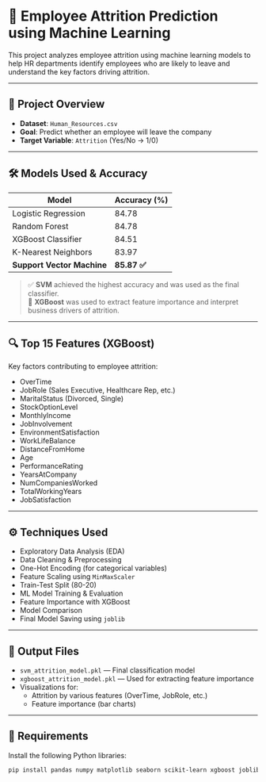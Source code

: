 # 🧠 Employee Attrition Prediction using Machine Learning

This project analyzes employee attrition using machine learning models to help HR departments identify employees who are likely to leave and understand the key factors driving attrition.

---

## 📌 Project Overview

- **Dataset**: `Human_Resources.csv`  
- **Goal**: Predict whether an employee will leave the company  
- **Target Variable**: `Attrition` (Yes/No → 1/0)

---

## 🛠️ Models Used & Accuracy

| Model                   | Accuracy (%)     |
|------------------------|------------------|
| Logistic Regression     | 84.78            |
| Random Forest           | 84.78            |
| XGBoost Classifier      | 84.51            |
| K-Nearest Neighbors     | 83.97            |
| **Support Vector Machine** | **85.87 ✅**  |

> ✅ **SVM** achieved the highest accuracy and was used as the final classifier.  
> 🧩 **XGBoost** was used to extract feature importance and interpret business drivers of attrition.

---

## 🔍 Top 15 Features (XGBoost)

Key factors contributing to employee attrition:

- OverTime
- JobRole (Sales Executive, Healthcare Rep, etc.)
- MaritalStatus (Divorced, Single)
- StockOptionLevel
- MonthlyIncome
- JobInvolvement
- EnvironmentSatisfaction
- WorkLifeBalance
- DistanceFromHome
- Age
- PerformanceRating
- YearsAtCompany
- NumCompaniesWorked
- TotalWorkingYears
- JobSatisfaction

---

## ⚙️ Techniques Used

- Exploratory Data Analysis (EDA)
- Data Cleaning & Preprocessing
- One-Hot Encoding (for categorical variables)
- Feature Scaling using `MinMaxScaler`
- Train-Test Split (80-20)
- ML Model Training & Evaluation
- Feature Importance with XGBoost
- Model Comparison
- Final Model Saving using `joblib`

---

## 📁 Output Files

- `svm_attrition_model.pkl` — Final classification model
- `xgboost_attrition_model.pkl` — Used for extracting feature importance
- Visualizations for:
  - Attrition by various features (OverTime, JobRole, etc.)
  - Feature importance (bar charts)

---

## 🧾 Requirements

Install the following Python libraries:

```bash
pip install pandas numpy matplotlib seaborn scikit-learn xgboost joblib
